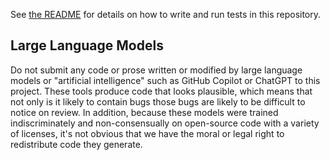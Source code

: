 See [the README](README.md) for details on how to write and run tests in this
repository.

## Large Language Models

Do not submit any code or prose written or modified by large language models or
"artificial intelligence" such as GitHub Copilot or ChatGPT to this project.
These tools produce code that looks plausible, which means that not only is it
likely to contain bugs those bugs are likely to be difficult to notice on
review. In addition, because these models were trained indiscriminately and
non-consensually on open-source code with a variety of licenses, it's not
obvious that we have the moral or legal right to redistribute code they
generate.

